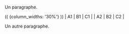 Un paragraphe.

(( {column_widths: '30%'} ))
| A1 | B1 | C1 |
| A2 | B2 | C2 |

Un autre paragraphe.
